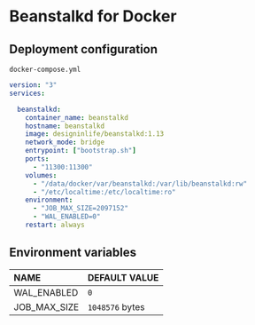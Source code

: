 # Beanstalkd for Docker

## Deployment configuration

`docker-compose.yml`

```yaml
version: "3"
services:

  beanstalkd:
    container_name: beanstalkd
    hostname: beanstalkd
    image: designinlife/beanstalkd:1.13
    network_mode: bridge
    entrypoint: ["bootstrap.sh"]
    ports:
      - "11300:11300"
    volumes:
      - "/data/docker/var/beanstalkd:/var/lib/beanstalkd:rw"
      - "/etc/localtime:/etc/localtime:ro"
    environment:
      - "JOB_MAX_SIZE=2097152"
      - "WAL_ENABLED=0"
    restart: always
```

## Environment variables

| NAME         | DEFAULT VALUE   |
| :----------- | :-------------- |
| WAL_ENABLED  | `0`             |
| JOB_MAX_SIZE | `1048576` bytes |
